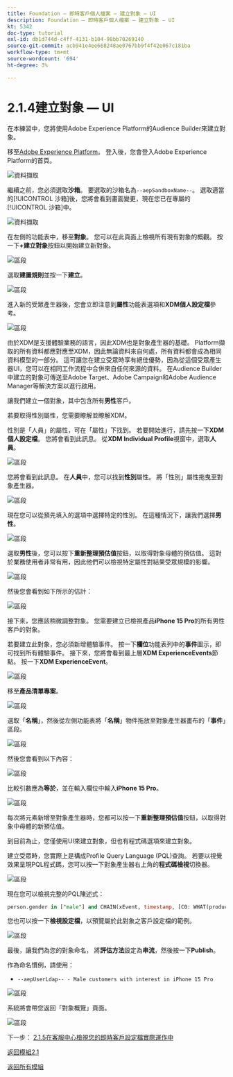 ```yaml
---
title: Foundation — 即時客戶個人檔案 — 建立對象 — UI
description: Foundation — 即時客戶個人檔案 — 建立對象 — UI
kt: 5342
doc-type: tutorial
exl-id: db1d744d-c4ff-4131-b104-98bb70269140
source-git-commit: acb941e4ee668248ae0767bb9f4f42e067c181ba
workflow-type: tm+mt
source-wordcount: '694'
ht-degree: 3%

---
```


# 2.1.4建立對象 — UI

在本練習中，您將使用Adobe Experience Platform的Audience Builder來建立對象。

移至[Adobe Experience Platform](https://experience.adobe.com/platform)。 登入後，您會登入Adobe Experience Platform的首頁。

![資料擷取](./../../../modules/datacollection/module1.2/images/home.png)

繼續之前，您必須選取&#x200B;**沙箱**。 要選取的沙箱名為``--aepSandboxName--``。 選取適當的[!UICONTROL 沙箱]後，您將會看到畫面變更，現在您已在專屬的[!UICONTROL 沙箱]中。

![資料擷取](./../../../modules/datacollection/module1.2/images/sb1.png)

在左側的功能表中，移至&#x200B;**對象**。 您可以在此頁面上檢視所有現有對象的概觀。 按一下&#x200B;**+建立對象**&#x200B;按鈕以開始建立新對象。

![區段](./images/menuseg.png)

選取&#x200B;**建置規則**&#x200B;並按一下&#x200B;**建立**。

![區段](./images/menusegbr.png)

進入新的受眾產生器後，您會立即注意到&#x200B;**屬性**&#x200B;功能表選項和&#x200B;**XDM個人設定檔**&#x200B;參考。

![區段](./images/segmentationui.png)

由於XDM是支援體驗業務的語言，因此XDM也是對象產生器的基礎。 Platform擷取的所有資料都應對應至XDM，因此無論資料來自何處，所有資料都會成為相同資料模型的一部分。 這可讓您在建立受眾時享有絕佳優勢，因為從這個受眾產生器UI，您可以在相同工作流程中合併來自任何來源的資料。 在Audience Builder中建立的對象可傳送至Adobe Target、Adobe Campaign和Adobe Audience Manager等解決方案以進行啟用。

讓我們建立一個對象，其中包含所有&#x200B;**男性**&#x200B;客戶。

若要取得性別屬性，您需要瞭解並瞭解XDM。

性別是「人員」的屬性，可在「屬性」下找到。 若要開始進行，請先按一下&#x200B;**XDM個人設定檔**。 您將會看到此訊息。 從&#x200B;**XDM Individual Profile**&#x200B;視窗中，選取&#x200B;**人員**。

![區段](./images/person.png)

您將會看到此訊息。 在&#x200B;**人員**&#x200B;中，您可以找到&#x200B;**性別**&#x200B;屬性。 將「性別」屬性拖曳至對象產生器。

![區段](./images/gender.png)

現在您可以從預先填入的選項中選擇特定的性別。 在這種情況下，讓我們選擇&#x200B;**男性**。

![區段](./images/genderselection.png)

選取&#x200B;**男性**&#x200B;後，您可以按下&#x200B;**重新整理預估值**&#x200B;按鈕，以取得對象母體的預估值。 這對於業務使用者非常有用，因此他們可以檢視特定屬性對結果受眾規模的影響。

![區段](./images/segmentpreview.png)

然後您會看到如下所示的估計：

![區段](./images/segmentpreviewest.png)

接下來，您應該稍微調整對象。 您需要建立已檢視產品&#x200B;**iPhone 15 Pro**&#x200B;的所有男性客戶的對象。

若要建立此對象，您必須新增體驗事件。 按一下&#x200B;**欄位**&#x200B;功能表列中的&#x200B;**事件**&#x200B;圖示，即可找到所有體驗事件。 接下來，您將會看到最上層&#x200B;**XDM ExperienceEvents**&#x200B;節點。 按一下&#x200B;**XDM ExperienceEvent**。

![區段](./images/findee.png)

移至&#x200B;**產品清單專案**。

![區段](./images/plitems.png)

選取「**名稱**」，然後從左側功能表將「**名稱**」物件拖放至對象產生器畫布的「**事件**」區段。

![區段](./images/eeweb.png)

然後您會看到以下內容：

![區段](./images/eewebpdtlname.png)

比較引數應為&#x200B;**等於**，並在輸入欄位中輸入&#x200B;**iPhone 15 Pro**。

![區段](./images/pv.png)

每次將元素新增至對象產生器時，您都可以按一下&#x200B;**重新整理預估值**&#x200B;按鈕，以取得對象中母體的新預估值。

到目前為止，您僅使用UI來建立對象，但也有程式碼選項來建立對象。

建立受眾時，您實際上是構成Profile Query Language (PQL)查詢。 若要以視覺效果呈現PQL程式碼，您可以按一下對象產生器右上角的&#x200B;**程式碼檢視**&#x200B;切換器。

![區段](./images/codeview.png)

現在您可以檢視完整的PQL陳述式：

```sql
person.gender in ["male"] and CHAIN(xEvent, timestamp, [C0: WHAT(productListItems.exists(name.equals("iPhone 15 Pro", false)))])
```

您也可以按一下&#x200B;**檢視設定檔**，以預覽屬於此對象之客戶設定檔的範例。

![區段](./images/previewprofilesdtl.png)

最後，讓我們為您的對象命名，
將&#x200B;**評估方法**&#x200B;設定為&#x200B;**串流**，然後按一下&#x200B;**Publish**。

作為命名慣例，請使用：

- `--aepUserLdap-- - Male customers with interest in iPhone 15 Pro`

![區段](./images/segmentname.png)

系統將會帶您返回「對象概覽」頁面。

![區段](./images/savedsegment.png)

下一步： [2.1.5在客服中心檢視您的即時客戶設定檔實際運作中](./ex5.md)

[返回模組2.1](./real-time-customer-profile.md)

[返回所有模組](../../../overview.md)
